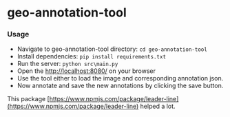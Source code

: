# geo-annotation-tool


### Usage
- Navigate to geo-annotation-tool directory: `cd geo-annotation-tool`
- Install dependencies: `pip install requirements.txt`
- Run the server: `python src\main.py`
- Open the [http://localhost:8080/](http://localhost:8080/) on your browser
- Use the tool either to load the image and corresponding annotation json. 
- Now annotate and save the new annotations by clicking the save button.

This package [https://www.npmjs.com/package/leader-line](https://www.npmjs.com/package/leader-line) helped a lot.
